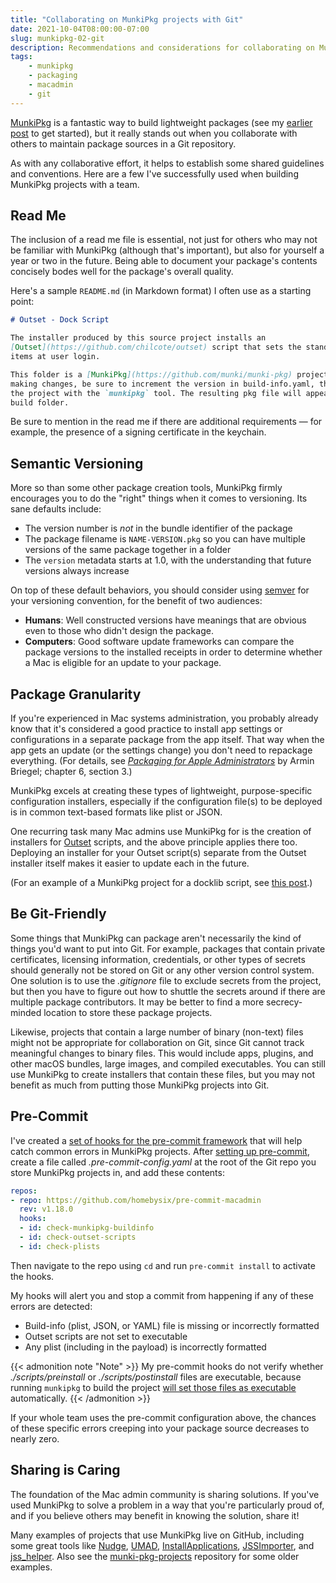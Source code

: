 ```yaml
---
title: "Collaborating on MunkiPkg projects with Git"
date: 2021-10-04T08:00:00-07:00
slug: munkipkg-02-git
description: Recommendations and considerations for collaborating on MunkiPkg projects in a Git repo.
tags:
    - munkipkg
    - packaging
    - macadmin
    - git
---
```


[MunkiPkg](https://github.com/munki/munki-pkg) is a fantastic way to build lightweight packages (see my [earlier post](../munkipkg-01-intro) to get started), but it really stands out when you collaborate with others to maintain package sources in a Git repository.

As with any collaborative effort, it helps to establish some shared guidelines and conventions. Here are a few I've successfully used when building MunkiPkg projects with a team.

## Read Me

The inclusion of a read me file is essential, not just for others who may not be familiar with MunkiPkg (although that's important), but also for yourself a year or two in the future. Being able to document your package's contents concisely bodes well for the package's overall quality.

Here's a sample `README.md` (in Markdown format) I often use as a starting point:

```md
# Outset - Dock Script

The installer produced by this source project installs an
[Outset](https://github.com/chilcote/outset) script that sets the standard Dock
items at user login.

This folder is a [MunkiPkg](https://github.com/munki/munki-pkg) project. After
making changes, be sure to increment the version in build-info.yaml, then build
the project with the `munkipkg` tool. The resulting pkg file will appear in the
build folder.
```

Be sure to mention in the read me if there are additional requirements — for example, the presence of a signing certificate in the keychain.

## Semantic Versioning

More so than some other package creation tools, MunkiPkg firmly encourages you to do the "right" things when it comes to versioning. Its sane defaults include:

- The version number is *not* in the bundle identifier of the package
- The package filename is `NAME-VERSION.pkg` so you can have multiple versions of the same package together in a folder
- The `version` metadata starts at 1.0, with the understanding that future versions always increase

On top of these default behaviors, you should consider using [semver](https://semver.org) for your versioning convention, for the benefit of two audiences:

- __Humans__: Well constructed versions have meanings that are obvious even to those who didn't design the package.
- __Computers__: Good software update frameworks can compare the package versions to the installed receipts in order to determine whether a Mac is eligible for an update to your package.

## Package Granularity

If you're experienced in Mac systems administration, you probably already know that it's considered a good practice to install app settings or configurations in a separate package from the app itself. That way when the app gets an update (or the settings change) you don't need to repackage everything. (For details, see [*Packaging for Apple Administrators*](https://scriptingosx.com/packaging-for-apple-administrators/) by Armin Briegel; chapter 6, section 3.)

MunkiPkg excels at creating these types of lightweight, purpose-specific configuration installers, especially if the configuration file(s) to be deployed is in common text-based formats like plist or JSON.

One recurring task many Mac admins use MunkiPkg for is the creation of installers for [Outset](https://github.com/chilcote/outset) scripts, and the above principle applies there too. Deploying an installer for your Outset script(s) separate from the Outset installer itself makes it easier to update each in the future.

(For an example of a MunkiPkg project for a docklib script, see [this post](../docklib-outset/).)

## Be Git-Friendly

Some things that MunkiPkg can package aren't necessarily the kind of things you'd want to put into Git. For example, packages that contain private certificates, licensing information, credentials, or other types of secrets should generally not be stored on Git or any other version control system. One solution is to use the _.gitignore_ file to exclude secrets from the project, but then you have to figure out how to shuttle the secrets around if there are multiple package contributors. It may be better to find a more secrecy-minded location to store these package projects.

<!-- TODO: GitLab secrets? -->

Likewise, projects that contain a large number of binary (non-text) files might not be appropriate for collaboration on Git, since Git cannot track meaningful changes to binary files. This would include apps, plugins, and other macOS bundles, large images, and compiled executables. You can still use MunkiPkg to create installers that contain these files, but you may not benefit as much from putting those MunkiPkg projects into Git.

## Pre-Commit

I've created a [set of hooks for the pre-commit framework](https://github.com/homebysix/pre-commit-macadmin) that will help catch common errors in MunkiPkg projects. After [setting up pre-commit](../pre-commit-01-intro), create a file called _.pre-commit-config.yaml_ at the root of the Git repo you store MunkiPkg projects in, and add these contents:

```yaml {linenos=table}
repos:
- repo: https://github.com/homebysix/pre-commit-macadmin
  rev: v1.18.0
  hooks:
  - id: check-munkipkg-buildinfo
  - id: check-outset-scripts
  - id: check-plists
```

Then navigate to the repo using `cd` and run `pre-commit install` to activate the hooks.

My hooks will alert you and stop a commit from happening if any of these errors are detected:

- Build-info (plist, JSON, or YAML) file is missing or incorrectly formatted
- Outset scripts are not set to executable
- Any plist (including in the payload) is incorrectly formatted

{{< admonition note "Note" >}}
My pre-commit hooks do not verify whether _./scripts/preinstall_ or _./scripts/postinstall_ files are executable, because running `munkipkg` to build the project [will set those files as executable](https://github.com/munki/munki-pkg/blob/71d270833719881b0f9f6002a476e716bc232505/munkipkg#L911-L918) automatically.
{{< /admonition >}}

If your whole team uses the pre-commit configuration above, the chances of these specific errors creeping into your package source decreases to nearly zero.

## Sharing is Caring

The foundation of the Mac admin community is sharing solutions. If you've used MunkiPkg to solve a problem in a way that you're particularly proud of, and if you believe others may benefit in knowing the solution, share it!

Many examples of projects that use MunkiPkg live on GitHub, including some great tools like [Nudge](https://github.com/macadmins/nudge), [UMAD](https://github.com/macadmins/umad), [InstallApplications](https://github.com/macadmins/installapplications), [JSSImporter](https://github.com/jssimporter/JSSImporter), and [jss_helper](https://github.com/jssimporter/jss_helper). Also see the [munki-pkg-projects](https://github.com/munki/munki-pkg-projects) repository for some older examples.
